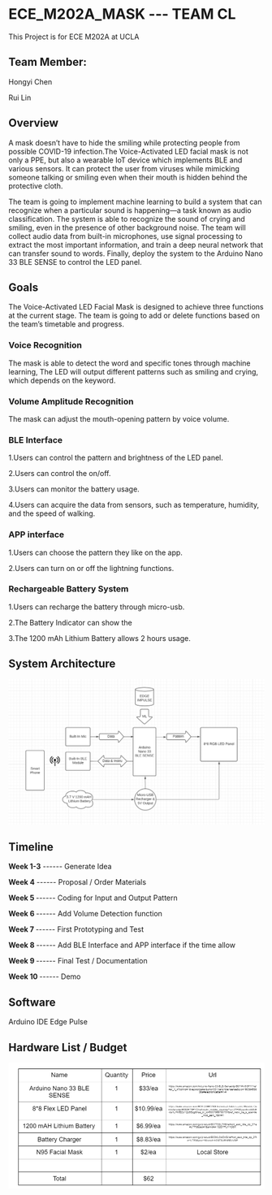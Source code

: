 # ECE_M202A_MASK --- TEAM CL

This Project is for ECE M202A at UCLA

## Team Member:
Hongyi Chen

Rui Lin

## Overview

A mask doesn’t have to hide the smiling while protecting people from possible COVID-19 infection.The Voice-Activated LED facial mask is not only a PPE, but also a wearable IoT device which implements BLE and various sensors. It can protect the user from viruses while mimicking someone talking or smiling even when their mouth is hidden behind the protective cloth. 

The team is going to implement machine learning to build a system that can recognize when a particular sound is happening—a task known as audio classification. The system is able to recognize the sound of crying and smiling, even in the presence of other background noise. The team will collect audio data from built-in microphones, use signal processing to extract the most important information, and train a deep neural network that can transfer sound to words. Finally, deploy the system to the Arduino Nano 33 BLE SENSE to control the LED panel.

## Goals

The Voice-Activated LED Facial Mask is designed to achieve three functions at the current stage. The team is going to add or delete functions based on the team’s timetable and progress.

### Voice Recognition 
The mask is able to detect the word and specific tones through machine learning, The LED will output different patterns such as smiling and crying, which depends on the keyword.
### Volume Amplitude Recognition
The mask can adjust the mouth-opening pattern by voice volume.
### BLE Interface
1.Users can control the pattern and brightness of the LED panel. 

2.Users can control the on/off.

3.Users can monitor the battery usage.

4.Users can acquire the data from sensors, such as temperature, humidity, and the speed of walking.

### APP interface
1.Users can choose the pattern they like on the app.

2.Users can turn on or off the lightning functions.

### Rechargeable Battery System
1.Users can recharge the battery through micro-usb.

2.The Battery Indicator can show the 

3.The 1200 mAh Lithium Battery allows 2 hours usage.


## System Architecture

![flowchart](images/pipeline.png)












## Timeline

<b>Week 1-3</b> ------ Generate Idea 

<b>Week 4</b>      ------   Proposal / Order Materials

<b>Week 5 </b>       ------      Coding for Input and Output Pattern

<b>Week 6 </b>         ------    Add Volume Detection function

<b>Week 7 </b>        ------      First Prototyping and Test

<b>Week 8 </b>     ------     Add BLE Interface and APP interface if the time allow

<b>Week 9 </b>         ------     Final Test / Documentation

<b>Week 10 </b>       ------      Demo

## Software 

Arduino IDE
Edge Pulse


## Hardware List / Budget
![budget](images/budget.png)











